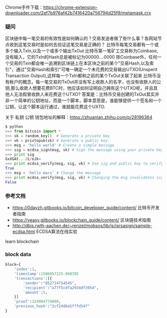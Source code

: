 
Chrome手件下载：https://chrome-extension-downloader.com/2ef7b976af42b7416420a756794d25f9/metamask.crx


### 疑问
区块链中每一笔交易的有效性是如何确认的？交易发送者做了些什么事？各网站节点收到这笔交易时是如何去验证这笔交易是正确的？
比特币每笔交易都有一个或多个输入TxIn,以及一个或多个输出TxOut
比特币第一笔矿工交易称为Coinbase,没有输入，它的TxIn的Hash总是被标记为00000....0000
除Coinbase外，任何一个交易的Txin都会唯一追溯到区块链上在本区块之前的某个"交易Hash,以及索引"，通过"交易Hash和索引"可唯一确定一个未花费的交易输出UTXO(Unspent Transaction Output),这样每一个TxIn都和之前的某个TxOut关联了起来
比特币没有帐户的概念，每一笔交易的TxOut并没有写上收款人的名字，也没有收款人的公钥,那么收款人想要花费BTC时，他应该如何证明自己拥有这个UTXO呢，并且其他人无法假冒收款人来花费这个UTXO?
答案是：比特币交易创建的TxOut其实并非一个简单的公钥地址，而是一个脚本，脚本意思是，谁能够提供一个签名和一个公钥，让这个脚本运行通过，谁就能花费这个UXTO.

关于 私钥 公钥 钱包地址的解释：https://zhuanlan.zhihu.com/p/28196364

```python https://github.com/snryang/pybitcointools
$ python
>>> from bitcoin import *
>>> sk = random_key()  # Generate a private key
>>> vk = privtopub(sk) # Generate a public key
>>> msg = 'hello world' # Create a simple message
>>> sig = ecdsa_sign(msg, sk) # Sign the message using your private key
>>> print sig
GxXGAt...2L/eJk=
>>> print ecdsa_verify(msg, sig, vk) # Use sig and public key to verify
True
>>> msg = 'hello mars' # Change the message
>>> print ecdsa_verify(msg, sig, vk) # Changing the msg invalidates sig
False
```

### 参考文档
- https://0dayzh.gitbooks.io/bitcoin_developer_guide/content/  比特币开发者指南
- https://yeasy.gitbooks.io/blockchain_guide/content/ 区块链技术指南
- http://dbis.rwth-aachen.de/~renzel/mobsos/lib/js/jsrsasign/sample-ecdsa.html ECDSA算法在线实验


learn blockchain 

### block data
```python
block={
    'index':1,
    'timestamp':1506057125.900785
    'transactions':[{
        'sender':"852714754545",
        'recipient':"a77f5cdfa2934df3954",
        'amount':5,
    }]
    'proof':324984774000,
    'previous_hash':"2cf24dba5fffd54f"
}
```
